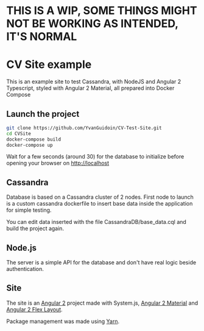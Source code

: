 # THIS IS A WIP, SOME THINGS MIGHT NOT BE WORKING AS INTENDED, IT'S NORMAL

# CV Site example

This is an example site to test Cassandra, with NodeJS and Angular 2 Typescript, styled with Angular 2 Material, all prepared into Docker Compose

## Launch the project

```Bash
git clone https://github.com/YvanGuidoin/CV-Test-Site.git
cd CVSite
docker-compose build
docker-compose up
```

Wait for a few seconds (around 30) for the database to initialize before opening your browser on <http://localhost>

## Cassandra

Database is based on a Cassandra cluster of 2 nodes.
First node to launch is a custom cassandra dockerfile to insert base data inside the application for simple testing.

You can edit data inserted with the file CassandraDB/base_data.cql and build the project again.

## Node.js

The server is a simple API for the database and don't have real logic beside authentication.

## Site

The site is an [Angular 2](https://angular.io/) project made with System.js, [Angular 2 Material](https://github.com/angular/material2) and [Angular 2 Flex Layout](https://github.com/angular/flex-layout).

Package management was made using [Yarn](https://yarnpkg.com/).
